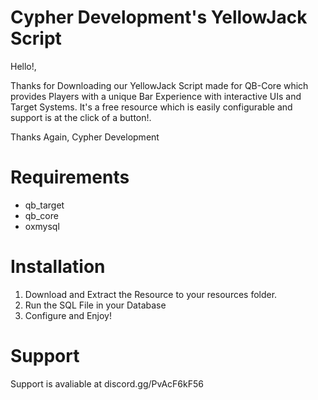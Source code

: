 # Cypher Development's YellowJack Script

Hello!,

Thanks for Downloading our YellowJack Script made for QB-Core which provides Players with a unique Bar Experience with interactive UIs and Target Systems. It's a free resource which is easily configurable and support is at the click of a button!.

Thanks Again,
Cypher Development

# Requirements
- qb_target
- qb_core
- oxmysql

# Installation
1. Download and Extract the Resource to your resources folder.
2. Run the SQL File in your Database
3. Configure and Enjoy!

# Support 
Support is avaliable at discord.gg/PvAcF6kF56